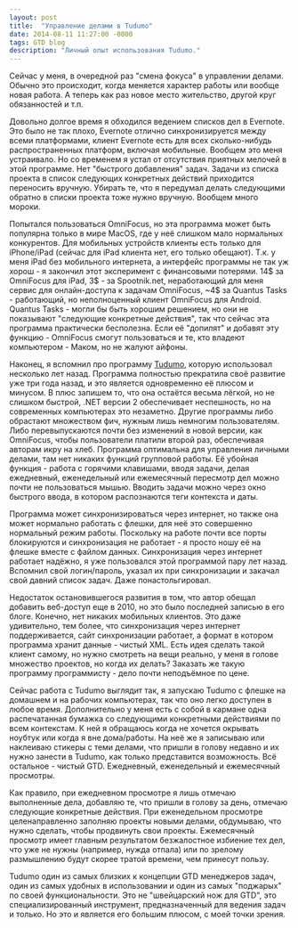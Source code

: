 ```yaml
---
layout: post
title:  "Управление делами в Tudumo"
date: 2014-08-11 11:27:00 -0000
tags: GTD blog
description: "Личный опыт использования Tudumo."
---
```


Сейчас у меня, в очередной раз "смена фокуса" в управлении делами. Обычно это происходит, когда меняется характер работы или вообще новая работа. А теперь как раз новое место жительство, другой круг обязанностей и т.п.

Довольно долгое время я обходился ведением списков дел в Evernote. Это было не так плохо, Evernote отлично синхронизируется между всеми платформами, клиент Evernote есть для всех сколько-нибудь распространенных платформ, включая мобильные. Вообщем это меня устраивало. Но со временем я устал от отсутствия приятных мелочей в этой программе. Нет "быстрого добавления" задач. Задачи из списка проекта в список следующих конкретных действий приходится переносить вручную. Убирать те, что я передумал делать следующими обратно в списки проекта тоже нужно вручную. Вообщем много мороки.

Попытался пользоваться OmniFocus, но эта программа может быть популярна только в мире MacOS, где у неё слишком мало нормальных конкурентов. Для мобильных устройств клиенты есть только для iPhone/iPad (сейчас для iPad клиента нет, его только обещают). Т.к. у меня iPad без мобильного интернета, а интерфейс программы не так уж хорош - я закончил этот эксперимент с финансовыми потерями. 14\$ за OmniFocus для iPad, 3\$ - за Spootnik.net, неработающий для меня сервис для онлайн-доступа к задачам OmniFocus, ~4\$ за Quantus Tasks - работающий, но неполноценный клиент OmniFocus для Android. Quantus Tasks - могли бы быть хорошим решением, но они не показывают "следующие конкретные действия", так что сейчас эта программа практически бесполезна. Если её "допилят" и добавят эту функцию - OmniFocus смогут пользоваться и те, кто владеют компьютером - Маком, но не жалуют айфоны.

Наконец, я вспомнил про программу [Tudumo](http://www.tudumo.com/), которую использовал несколько лет назад. Программа полностью прекратила своё развитие уже три года назад, и это является одновременно её плюсом и минусом. В плюс запишем то, что она остаётся весьма лёгкой, но не слишком быстрой, .NET версии 2 обеспечивает неспешность, но на современных компьютерах это незаметно. Другие программы либо обрастают множеством фич, нужным лишь немногим пользователям. Либо перевыпускаются почти без изменений в новой версии, как OmniFocus, чтобы пользователи платили второй раз, обеспечивая авторам икру на хлеб. Программа оптимальна для управления личными делами, там нет никаких функций групповой работы. Её убойная функция - работа с горячими клавишами, вводя задачи, делая ежедневный, еженедельный или ежемесячный пересмотр дел можно почти не пользоваться мышью. Вводить задачи можно через окно быстрого ввода, в котором распознаются теги контекста и даты.

Программа может синхронизироваться через интернет, но также она может нормально работать с флешки, для неё это совершенно нормальный режим работы. Поскольку на работе почти все порты блокируются и синхронизация не работает - я просто ношу её на флешке вместе с файлом данных.  Синхронизация через интернет работает надёжно, я уже пользовался этой программой пару лет назад. Вспомнил свой логин/пароль, указал их при синхронизации и закачал свой давний список задач. Даже понастольгировал.

Недостаток остановившегося развития в том, что автор обещал добавить веб-доступ еще в 2010, но это было последней записью в его блоге. Конечно, нет никаких мобильных клиентов. Это даже удивительно, тем более, что синхронизация через интернет поддерживается, сайт синхронизации работает, а формат в котором программа хранит данные - чистый XML. Есть идея сделать такой клиент самому, но нужно смотреть на вещи реально, у меня в голове множество проектов, но когда их делать? Заказать же такую программу программисту - дело почти неподъёмное по цене.

Сейчас работа с Tudumo выглядит так, я запускаю Tudumo с флешке на домашнем и на рабочих компьютерах, так что оно легко доступен в любое время. Дополнительно у меня есть с собой в кармане одна распечатанная бумажка со следующими конкретными действиями по всем контекстам. К ней я обращаюсь когда не хочется окрывать ноубтук или когда я вне дома/работы. На неё же я записываю или наклеиваю стикеры с теми делами, что пришли в голову недавно и их нужно занести в Tudumo, как только представится возможность. Всё остальное - чистый GTD. Ежедневный, еженедельный и ежемесячный просмотры. 

Как правило, при ежедневном просмотре я лишь отмечаю выполненные дела, добавляю те, что пришли в голову за день, отмечаю следующие конкретные действия. При еженедельном просмотре целенаправленно заполняю проекты новыми делами, обдумываю, что нужно сделать, чтобы продвинуть свои проекты. Ежемесячный просмотр имеет главным результатом безжалостное избиение тех дел, что уже не нужны (например, нужда отпала) или по зрелому размышлению будут скорее тратой времени, чем принесут пользу.

Tudumo один из самых близких к концепции GTD менеджеров задач, один из самых удобных в использовании и один из самых "поджарых" по своей функциональности. Это не "швейцарский нож для GTD", это специализированный инструмент, предназначенный для ведения задач и только. Но это и является его большим плюсом, с моей точки зрения.